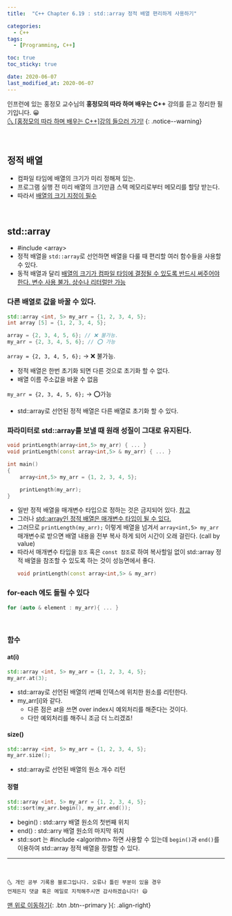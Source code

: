 ```yaml
---
title:  "C++ Chapter 6.19 : std::array 정적 배열 편리하게 사용하기" 

categories:
  - C++
tags:
  - [Programming, C++]

toc: true
toc_sticky: true

date: 2020-06-07
last_modified_at: 2020-06-07
---
```


인프런에 있는 홍정모 교수님의 **홍정모의 따라 하며 배우는 C++** 강의를 듣고 정리한 필기입니다. 😀    
[🌜 [홍정모의 따라 하며 배우는 C++]강의 들으러 가기!](https://www.inflearn.com/course/following-c-plus)
{: .notice--warning}

<br>

## 정적 배열
- 컴파일 타임에 배열의 크기가 미리 정해져 있는.
- 프로그램 실행 전 미리 배열의 크기만큼 스택 메모리로부터 메모리를 할당 받는다.
- 따라서 <u>배열의 크기 지정이 필수</u>

<br>

## std::array
- #include \<array>
- 정적 배열을 `std::array`로 선언하면 배열을 다룰 때 편리할 여러 함수들을 사용할 수 있다.
- 동적 배열과 달리 <u>배열의 크기가 컴파일 타임에 결정될 수 있도록 반드시 써주어야 한다. 변수 사용 불가. 상수나 리터럴만 가능</u>

### 다른 배열로 값을 바꿀 수 있다.

```cpp
std::array <int, 5> my_arr = {1, 2, 3, 4, 5};
int array [5] = {1, 2, 3, 4, 5};

array = {2, 3, 4, 5, 6}; // ❌ 불가능.
my_arr = {2, 3, 4, 5, 6}; // ⭕ 가능
```
`array = {2, 3, 4, 5, 6};` -> ❌ 불가능.
- 정적 배열은 한번 초기화 되면 다른 것으로 초기화 할 수 없다. 
- 배열 이름 주소값을 바꿀 수 없음

`my_arr = {2, 3, 4, 5, 6};` -> ⭕가능
- std::array로 선언된 정적 배열은 다른 배열로 초기화 할 수 있다.

### 파라미터로 std::array를 보낼 때 원래 성질이 그대로 유지된다.

```cpp
void printLength(array<int,5> my_arr) { ... }
void printLength(const array<int,5> & my_arr) { ... }

int main()
{
    array<int,5> my_arr = {1, 2, 3, 4, 5};

    printLength(my_arr);
}
```

- 일반 정적 배열을 매개변수 타입으로 정하는 것은 금지되어 있다. [참고](https://ansohxxn.github.io/c++/chapter6-7/#%ED%95%A8%EC%88%98-%ED%8C%8C%EB%9D%BC%EB%AF%B8%ED%84%B0%EB%A1%9C-%EB%B0%B0%EC%97%B4%EC%9D%84-%EB%84%98%EA%B8%B8-%EB%95%8C)
- 그러나 <u>std::array인 정적 배열은 매개변수 타입이 될 수 있다.</u>
- 그러므로 `printLength(my_arr);` 이렇게 배열을 넘겨서 `array<int,5> my_arr` 매개변수로 받으면 배열 내용을 전부 복사 하게 되어 시간이 오래 걸린다. (call by value)
- 따라서 매개변수 타입을 `참조` 혹은 `const 참조`로 하여 복사할일 없이 std::array 정적 배열을 참조할 수 있도록 하는 것이 성능면에서 좋다.
  ```cpp
  void printLength(const array<int,5> & my_arr)
  ```

### for-each 에도 돌릴 수 있다
```cpp
for (auto & element : my_arr){ ... }
```

<br>

### 함수 

#### at(i) 
```cpp
std::array <int, 5> my_arr = {1, 2, 3, 4, 5};
my_arr.at(3);
```

- std::array로 선언된 배열의 i번째 인덱스에 위치한 원소를 리턴한다. 
- my_arr[i]와 같다. 
  - 다른 점은 at을 쓰면 over index시 예외처리를 해준다는 것이다. 
  - 다만 예외처리를 해주니 조금 더 느리겠죠!

#### size()
```cpp
std::array <int, 5> my_arr = {1, 2, 3, 4, 5};
my_arr.size();
```

- std::array로 선언된 배열의 원소 개수 리턴

#### 정렬

```cpp
std::array <int, 5> my_arr = {1, 2, 3, 4, 5};
std::sort(my_arr.begin(), my_arr.end());
```

- begin() : std::arry 배열 원소의 첫번째 위치
- end() : std::arry 배열 원소의 마지막 위치
- std::sort 는 #include \<algorithm> 하면 사용할 수 있는데 `begin()`과 `end()`를 이용하여 std::array 정적 배열을 정렬할 수 있다.

***
<br>

    🌜 개인 공부 기록용 블로그입니다. 오류나 틀린 부분이 있을 경우 
    언제든지 댓글 혹은 메일로 지적해주시면 감사하겠습니다! 😄

[맨 위로 이동하기](#){: .btn .btn--primary }{: .align-right}